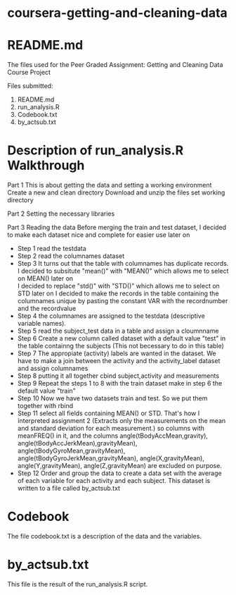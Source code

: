 # coursera-getting-and-cleaning-data
# README.md 
The files used for the Peer Graded Assignment: Getting and Cleaning Data Course Project

Files submitted:

1. README.md
2. run_analysis.R
3. Codebook.txt
4. by_actsub.txt


# Description of run_analysis.R Walkthrough

Part 1 This is about getting the data and setting a working environment
 Create a new and clean directory
 Download and unzip the files
 set working directory

Part 2 Setting the necessary libraries

Part 3 Reading the data
 Before merging the train and test dataset, I decided to make each dataset nice and complete for easier use later on

* Step 1  read the testdata 
* Step 2  read the columnames dataset
* Step 3  It turns out that the table with columnames has duplicate records.
        I decided to subsitute "mean()" with "MEAN()"  which allows me to select on MEAN() later on  
		I decided to replace "std()" with "STD()" which allows me to select on STD later on
		I decided to make the records in the table containing the columnames unique by pasting the constant VAR with the recordnumber and the recordvalue
* Step 4  the columnames are assigned to the testdata (descriptive variable names).
* Step 5	read the subject_test data in a table and assign a cloumnname 
* Step 6 	Create a new column called dataset with a default value "test" in the table containng the subjects (This not becessary to do in this table)
* Step 7  The appropiate (activity) labels are wanted in the dataset. We have to make a join between the activity and the activity_label dataset and assign columnames
* Step 8 putting it all together cbind subject,activity and measurements
* Step 9	Repeat the steps 1 to 8 with the train dataset make in step 6 the default value "train"
* Step 10	Now we have two datasets train and test. So we put them together with rbind
* Step 11 select all fields containing MEAN() or STD. That's how I interpreted assignment 2 (Extracts only the measurements on the mean and standard deviation for each measurement.)
		so columns with meanFREQ() in it, and the columns 
			angle(tBodyAccMean,gravity), 
			angle(tBodyAccJerkMean),gravityMean), 
			angle(tBodyGyroMean,gravityMean), 
			angle(tBodyGyroJerkMean,gravityMean), 
			angle(X,gravityMean),
			angle(Y,gravityMean),
			angle(Z,gravityMean)
			are excluded on purpose.
* Step 12 Order and group the data to create a data set with the average of each variable for each activity and each subject.
This dataset is written to a file called by_actsub.txt 

# Codebook 
The file codebook.txt is a description of the data and the variables.

# by_actsub.txt
This file is the result of the run_analysis.R script.


